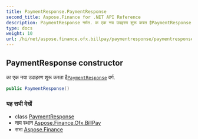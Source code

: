 ```yaml
---
title: PaymentResponse.PaymentResponse
second_title: Aspose.Finance for .NET API Reference
description: PaymentResponse नर्मत. क एक नय उदहरण शुरू करत हैPaymentResponse वर्ग.
type: docs
weight: 10
url: /hi/net/aspose.finance.ofx.billpay/paymentresponse/paymentresponse/
---
```

## PaymentResponse constructor

का एक नया उदाहरण शुरू करता है[`PaymentResponse`](../) वर्ग.

```csharp
public PaymentResponse()
```

### यह सभी देखें

* class [PaymentResponse](../)
* नाम स्थान [Aspose.Finance.Ofx.BillPay](../../paymentresponse/)
* सभा [Aspose.Finance](../../../)


